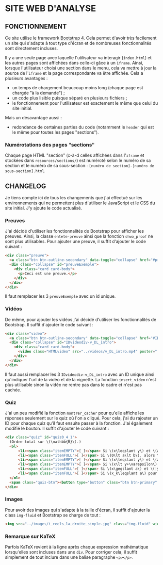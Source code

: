 # SITE WEB D'ANALYSE


## FONCTIONNEMENT
Ce site utilise le framework [Bootstrap 4](https://getbootstrap.com/). Cela permet d'avoir très facilement un site qui s'adapte à tout type d'écran et de nombreuses fonctionnalités sont directement incluses.

Il y a une seule page avec laquelle l'utilisateur va interagir (`index.html`) et les autres pages sont affichées dans celle-ci gâce à un `iframe`. Ainsi, lorsque l'utilisateur choisi une section dans le menu, cela va mettre à jour la source de l'`iframe` et la page correspondante va être affichée.
Cela a plusieurs avantages :
* un temps de chargement beaucoup moins long (chaque page est chargée "à la demande") ;
* un code plus lisible puisque séparé en plusieurs fichiers ;
* le fonctionnement pour l'utilisateur est exactement le même que celui du site initial.

Mais un désavantage aussi :
* redondance de certaines parties du code (notamment le `header` qui est le même pour toutes les pages "sections").

### Numérotations des pages "sections"

Chaque page HTML "section" (c-à-d celles affichées dans l'`iframe` et stockées dans `resources/sections/`) est numéroté selon le numéro de sa section et le numéro de sa sous-section : `[numéro de section]-[numéro de sous-section].html`.


## CHANGELOG

Je tiens compte ici de tous les changements que j'ai effectué sur les environnements qui ne permettent plus d'utiliser le JavaScript et le CSS du site initial.
J'y ajoute le code actualisé.

### Preuves

J'ai décidé d'utiliser les fonctionnalités de Bootstrap pour afficher les preuves. Ainsi, la classe `entete-preuve` ainsi que la fonction `shwo_proof` ne sont plus utilisables.
Pour ajouter une preuve, il suffit d'ajouter le code suivant :

```HTML
<div class="preuve">
  <a class="btn btn-outline-secondary" data-toggle="collapse" href="#preuveExemple" role="button" aria-expanded="false" aria-controls="preuveExemple">Preuve:</a>
  <div class="collapse" id="preuveExemple">
    <div class="card card-body">
      <p>Ceci est une preuve.</p>
    </div>
  </div>
</div>
```

Il faut remplacer les 3 `preuveExemple` avec un id unique.

### Vidéos

De même, pour ajouter les vidéos j'ai décidé d'utiliser les fonctionnalités de Bootstrap. Il suffit d'ajouter le code suivant :

```HTML
<div class="video">
  <a class="btn btn-outline-secondary" data-toggle="collapse" href="#IDvideodiv-v_DL_intro" role="button" aria-expanded="false" aria-controls="IDvideodiv-v_DL_intro">Ceci est une vidéo</a>
  <div class="collapse" id="IDvideodiv-v_DL_intro">
    <div class="card card-body">
      <video class="HTMLvideo" src="../videos/v_DL_intro.mp4" poster="../videos/v_DL_muet_thumbnail.png" controls=true></video>
    </div>
  </div>
</div>
```

Il faut aussi remplacer les 3 `IDvideodiv-v_DL_intro` avec un ID unique ainsi qu'indiquer l'url de la vidéo et de la vignette. La fonction `insert_video` n'est plus utilisable sinon la vidéo ne rentre pas dans le cadre et n'est pas cachée.

### Quiz

J'ai un peu modifié la fonction `montrer_cacher` pour qu'elle affiche les réponses seulement sur le quiz où l'on a cliqué. Pour cela, j'ai du rajouter un ID pour chaque quiz qu'il faut ensuite passer à la fonction. J'ai également modifié le bouton. Il suffit d'ajouter le code suivant :

```HTML
<div class="quiz" id="quiz0_4_1">
  (Ordre total sur \(\mathbb{R}\).)
  <ol>
      <li><span class="itemEMPTY">[ ]</span> Si \(x\leqslant y\) et \(a\leqslant b\), alors \(\frac{x}{a}\leqslant \frac{y}{b}\).
      <li><span class="itemFULL">[ ]</span> Si \(0\lt a\lt b\), alors \(\frac{1}{b}\lt \frac{1}{a}\).
      <li><span class="itemEMPTY">[ ]</span> Si \(x\leqslant y\) et \(a\leqslant b\), alors \(ax\leqslant by\).
      <li><span class="itemEMPTY">[ ]</span> Si \(x\lt y+\varepsilon\) pour tout \(\varepsilon\gt 0\), alors \(x\lt y\).
      <li><span class="itemFULL">[ ]</span> Si \(x\geqslant a\) et \(|y|\leqslant a/2\), alors \(x+y\geqslant a/2\).
      <li><span class="itemFULL">[ ]</span> Si \(x_k\leqslant a\) pour tout \(k=1,2,\dots,n\), alors \(\max\{x_1,,\dots,x_n\}\leqslant a\).
  </ol>
  <span class="quiz-btn"><button type="button" class="btn btn-primary" onclick="montrer_cacher('quiz0_4_1')">Solutions</button></span>
</div>
```

### Images

Pour avoir des images qui s'adapte à la taille d'écran, il suffit d'ajouter la class `img-fluid` et Bootstrap se charge de tout :

```HTML
<img src="../images/i_reels_la_droite_simple.jpg" class="img-fluid" width="350">
```

### Remarque sur KaTeX

Parfois KaTeX revient à la ligne après chaque expression mathématique lorsqu'elles sont incluses dans une `div`. Pour corriger cela, il suffit simplement de tout inclure dans une balise paragraphe `<p></p>`.
